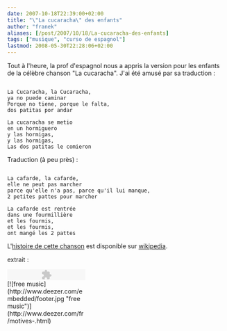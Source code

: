 ```yaml
---
date: 2007-10-18T22:39:00+02:00
title: "\"La cucaracha\" des enfants"
author: "franek"
aliases: [/post/2007/10/18/La-cucaracha-des-enfants]
tags: ["musique", "curso de espagnol"]
lastmod: 2008-05-30T22:28:06+02:00
---
```

Tout à l'heure, la prof d'espagnol nous a appris la version pour les enfants de la célèbre chanson "La cucaracha". J'ai été amusé par sa traduction :

```

La Cucaracha, la Cucaracha,
ya no puede caminar
Porque no tiene, porque le falta,
dos patitas por andar 

La cucaracha se metio
en un hormiguero
y las hormigas, 
y las hormigas,
Las dos patitas le comieron
```

Traduction (à peu près) :

```

La cafarde, la cafarde,
elle ne peut pas marcher
parce qu'elle n'a pas, parce qu'il lui manque,
2 petites pattes pour marcher
 
La cafarde est rentrée
dans une fourmillière
et les fourmis,
et les fourmis,
ont mangé les 2 pattes
```

L'[histoire de cette chanson](http://fr.wikipedia.org/wiki/La_Cucaracha) est disponible sur [wikipedia](http://fr.wikipedia.org).

extrait :

<div style="width:180px;height:25px;"><object height="25" width="180"><param name="movie" value="http://www.deezer.com/embedded/small-widget.swf?idSong=13854&colorBackground=0x525252&colorButtons=0xDDDDDD&textColor1=0xFFFFFF&autoplay=0"></param><embed height="25" src="http://www.deezer.com/embedded/small-widget.swf?idSong=13854&colorBackground=0x525252&colorButtons=0xDDDDDD&textColor1=0xFFFFFF&autoplay=0" type="application/x-shockwave-flash" width="180"></embed></object>[![free music](http://www.deezer.com/embedded/footer.jpg "free music")](http://www.deezer.com/fr/motives-.html)</div>
